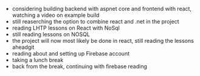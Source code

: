 * considering building backend with aspnet core and frontend with react, watching a video on example build
* still reaserching the option to combine react and .net in the project
* reading LHTP lessons on React with NoSql
* still reading lessons on NOSQL
* the project will now most likely be done in react, still reading the lessons aheadgit 
* reading about and setting up Firebase account
* taking a lunch break
* back from the break, continuing with firebase reading
